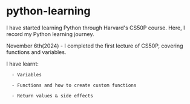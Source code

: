 # python-learning

I have started learning Python through Harvard's CS50P course. Here, I record my Python learning journey. 

November 6th(2024) - I completed the first lecture of CS50P, covering functions and variables. 

I have learnt: 

      - Variables 
      
      - Functions and how to create custom functions

      - Return values & side effects

